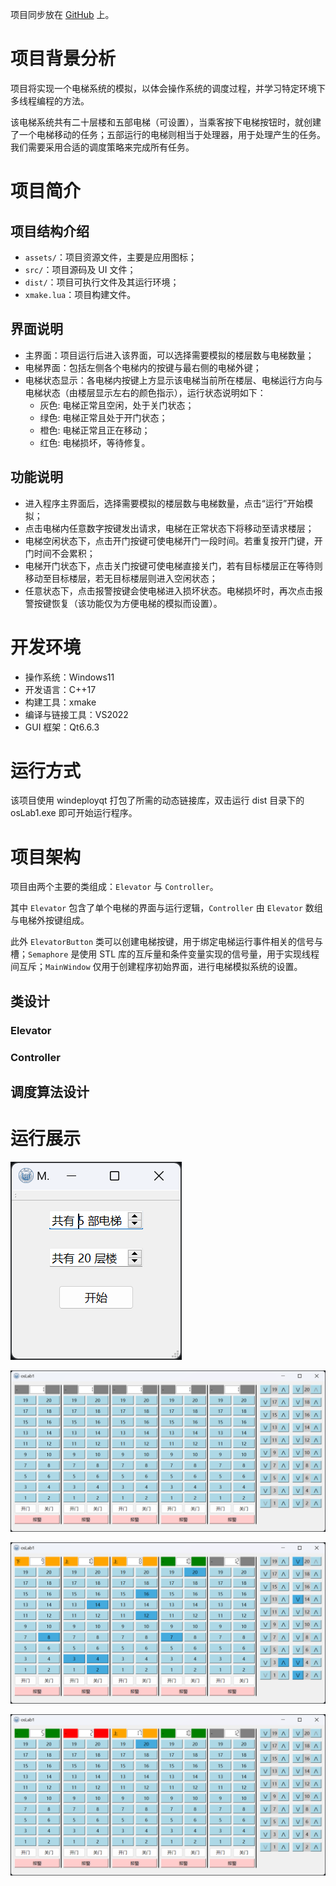 项目同步放在 [GitHub](https://github.com/meoowny/Elevator_emulator) 上。

# 项目背景分析

项目将实现一个电梯系统的模拟，以体会操作系统的调度过程，并学习特定环境下多线程编程的方法。

该电梯系统共有二十层楼和五部电梯（可设置），当乘客按下电梯按钮时，就创建了一个电梯移动的任务；五部运行的电梯则相当于处理器，用于处理产生的任务。我们需要采用合适的调度策略来完成所有任务。

# 项目简介

## 项目结构介绍

- `assets/`：项目资源文件，主要是应用图标；
- `src/`：项目源码及 UI 文件；
- `dist/`：项目可执行文件及其运行环境；
- `xmake.lua`：项目构建文件。

## 界面说明

- 主界面：项目运行后进入该界面，可以选择需要模拟的楼层数与电梯数量；
- 电梯界面：包括左侧各个电梯内的按键与最右侧的电梯外键；
- 电梯状态显示：各电梯内按键上方显示该电梯当前所在楼层、电梯运行方向与电梯状态（由楼层显示左右的颜色指示），运行状态说明如下：
    - 灰色: 电梯正常且空闲，处于关门状态；
    - 绿色: 电梯正常且处于开门状态；
    - 橙色: 电梯正常且正在移动；
    - 红色: 电梯损坏，等待修复。

## 功能说明

- 进入程序主界面后，选择需要模拟的楼层数与电梯数量，点击“运行”开始模拟；
- 点击电梯内任意数字按键发出请求，电梯在正常状态下将移动至请求楼层；
- 电梯空闲状态下，点击开门按键可使电梯开门一段时间。若重复按开门键，开门时间不会累积；
- 电梯开门状态下，点击关门按键可使电梯直接关门，若有目标楼层正在等待则移动至目标楼层，若无目标楼层则进入空闲状态；
- 任意状态下，点击报警按键会使电梯进入损坏状态。电梯损坏时，再次点击报警按键恢复（该功能仅为方便电梯的模拟而设置）。

# 开发环境

- 操作系统：Windows11
- 开发语言：C++17
- 构建工具：xmake
- 编译与链接工具：VS2022
- GUI 框架：Qt6.6.3

# 运行方式

该项目使用 windeployqt 打包了所需的动态链接库，双击运行 dist 目录下的 osLab1.exe 即可开始运行程序。

# 项目架构

项目由两个主要的类组成：`Elevator` 与 `Controller`。

其中 `Elevator` 包含了单个电梯的界面与运行逻辑，`Controller` 由 `Elevator` 数组与电梯外按键组成。

此外 `ElevatorButton` 类可以创建电梯按键，用于绑定电梯运行事件相关的信号与槽；`Semaphore` 是使用 STL 库的互斥量和条件变量实现的信号量，用于实现线程间互斥；`MainWindow` 仅用于创建程序初始界面，进行电梯模拟系统的设置。

## 类设计

### Elevator

### Controller

## 调度算法设计

# 运行展示

![程序初始界面](screenshots\startup.png)

![系统初始状态](screenshots\screenshots_01.png)

![所有电梯正常运行时](screenshots\screenshots_02.png)

![部分电梯损坏时](screenshots\screenshots_03.png)

